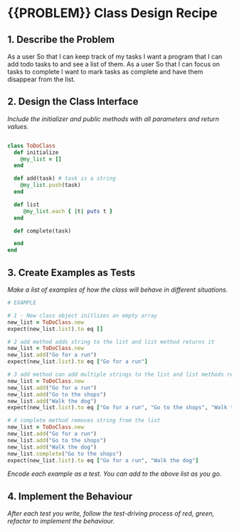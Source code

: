 # {{PROBLEM}} Class Design Recipe

## 1. Describe the Problem

As a user
So that I can keep track of my tasks
I want a program that I can add todo tasks to and see a list of them.
As a user
So that I can focus on tasks to complete
I want to mark tasks as complete and have them disappear from the list.

## 2. Design the Class Interface

_Include the initializer and public methods with all parameters and return values._

```ruby

class ToDoClass
  def initialize 
    @my_list = []
  end

  def add(task) # task is a string
    @my_list.push(task)
  end

  def list
     @my_list.each { |t| puts t }
  end

  def complete(task) 

  end
end
```

## 3. Create Examples as Tests

_Make a list of examples of how the class will behave in different situations._

```ruby
# EXAMPLE

# 1 - New class object initlizes an empty array
new_list = ToDoClass.new
expect(new_list.list).to eq []

# 2 add method adds string to the list and list method returns it
new_list = ToDoClass.new
new_list.add("Go for a run")
expect(new_list.list).to eq ["Go for a run"]

# 3 add method can add multiple strings to the list and list methods returns them all
new_list = ToDoClass.new
new_list.add("Go for a run")
new_list.add("Go to the shops")
new_list.add("Walk the dog")
expect(new_list.list).to eq ["Go for a run", "Go to the shops", "Walk the dog"]

# 4 complete method removes string from the list
new_list = ToDoClass.new
new_list.add("Go for a run")
new_list.add("Go to the shops")
new_list.add("Walk the dog")
new_list.complete("Go to the shops")
expect(new_list.list).to eq ["Go for a run", "Walk the dog"]
```

_Encode each example as a test. You can add to the above list as you go._

## 4. Implement the Behaviour

_After each test you write, follow the test-driving process of red, green, refactor to implement the behaviour._
